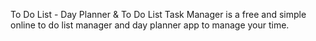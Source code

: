 To Do List - Day Planner & To Do List Task Manager is a free and simple online to do list manager and day planner app to manage your time.
